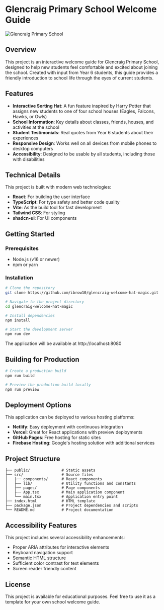 # Glencraig Primary School Welcome Guide

![Glencraig Primary School](https://images.unsplash.com/photo-1537815749002-de6a533c64db?auto=format&fit=crop&w=300&h=300)

## Overview

This project is an interactive welcome guide for Glencraig Primary School, designed to help new students feel comfortable and excited about joining the school. Created with input from Year 6 students, this guide provides a friendly introduction to school life through the eyes of current students.

## Features

- **Interactive Sorting Hat**: A fun feature inspired by Harry Potter that assigns new students to one of four school houses (Eagles, Falcons, Hawks, or Owls)
- **School Information**: Key details about classes, friends, houses, and activities at the school
- **Student Testimonials**: Real quotes from Year 6 students about their experiences
- **Responsive Design**: Works well on all devices from mobile phones to desktop computers
- **Accessibility**: Designed to be usable by all students, including those with disabilities

## Technical Details

This project is built with modern web technologies:

- **React**: For building the user interface
- **TypeScript**: For type safety and better code quality
- **Vite**: As the build tool for fast development
- **Tailwind CSS**: For styling
- **shadcn-ui**: For UI components

## Getting Started

### Prerequisites

- Node.js (v16 or newer)
- npm or yarn

### Installation

```bash
# Clone the repository
git clone https://github.com/ibrow10/glencraig-welcome-hat-magic.git

# Navigate to the project directory
cd glencraig-welcome-hat-magic

# Install dependencies
npm install

# Start the development server
npm run dev
```

The application will be available at http://localhost:8080

## Building for Production

```bash
# Create a production build
npm run build

# Preview the production build locally
npm run preview
```

## Deployment Options

This application can be deployed to various hosting platforms:

- **Netlify**: Easy deployment with continuous integration
- **Vercel**: Great for React applications with preview deployments
- **GitHub Pages**: Free hosting for static sites
- **Firebase Hosting**: Google's hosting solution with additional services

## Project Structure

```
├── public/              # Static assets
├── src/                 # Source files
│   ├── components/      # React components
│   ├── lib/             # Utility functions and constants
│   ├── pages/           # Page components
│   ├── App.tsx          # Main application component
│   └── main.tsx         # Application entry point
├── index.html           # HTML template
├── package.json         # Project dependencies and scripts
└── README.md            # Project documentation
```

## Accessibility Features

This project includes several accessibility enhancements:

- Proper ARIA attributes for interactive elements
- Keyboard navigation support
- Semantic HTML structure
- Sufficient color contrast for text elements
- Screen reader friendly content

## License

This project is available for educational purposes. Feel free to use it as a template for your own school welcome guide.
